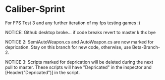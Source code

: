 # Caliber-Sprint
For FPS Test 3 and any further iteration of my fps testing games :)

NOTICE:
Github desktop broke...
if code breaks revert to master k thx bye

NOTICE 2:
SemiAutoWeapon.cs and AutoWeapon.cs are now marked for deprication.
Stay on this branch for new code, otherwise, use Beta-Branch-2.

NOTICE 3: 
Scripts marked for deprication will be deleted during the next pull to master. These scripts will have "Depricated" in the inspector and [Header("Depricated")] in the script.
